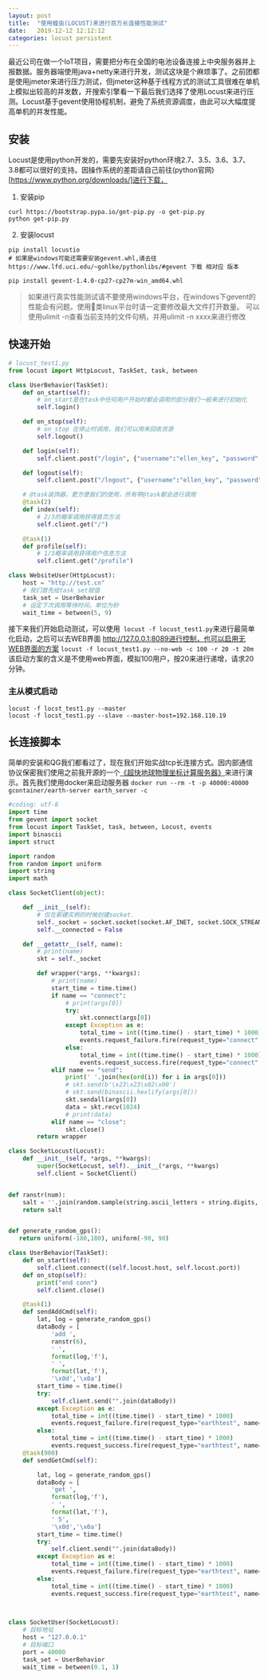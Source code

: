 ```yaml
---
layout: post
title:  "使用蝗虫(LOCUST)来进行百万长连接性能测试"
date:   2019-12-12 12:12:12
categories: locust persistent
---
```

最近公司在做一个IoT项目，需要把分布在全国的电池设备连接上中央服务器并上报数据。服务器端使用java+netty来进行开发，测试这块是个麻烦事了。之前团都是使用jmeter来进行压力测试，但jmeter这种基于线程方式的测试工具很难在单机上模拟出较高的并发数，开搜索引擎看一下最后我们选择了使用Locust来进行压测。Locust基于gevent使用协程机制，避免了系统资源调度，由此可以大幅度提高单机的并发性能。

## 安装
Locust是使用python开发的，需要先安装好python环境2.7、3.5、3.6、3.7、3.8都可以很好的支持。因操作系统的差距请自己前往(python官网)[https://www.python.org/downloads/]进行下载，

1. 安装pip
~~~ shell
curl https://bootstrap.pypa.io/get-pip.py -o get-pip.py
python get-pip.py
~~~

2. 安装locust
~~~ shell
pip install locustio
# 如果是windows可能还需要安装gevent.whl,请去往 https://www.lfd.uci.edu/~gohlke/pythonlibs/#gevent 下载 相对应 版本

pip install gevent‑1.4.0‑cp27‑cp27m‑win_amd64.whl
~~~

>    如果进行真实性能测试请不要使用windows平台，在windows下gevent的性能会有问题。使用类linux平台时请一定要修改最大文件打开数量。 可以使用ulimit -n查看当前支持的文件句柄，并用ulimit -n xxxx来进行修改

## 快速开始

~~~ python
# locust_test1.py
from locust import HttpLocust, TaskSet, task, between

class UserBehavior(TaskSet):
    def on_start(self):
        # on_start是在task中任何用户开始时都会调用的部分我们一般来进行初始化
        self.login()

    def on_stop(self):
        # on_stop 在停止时调用，我们可以用来回收资源
        self.logout()

    def login(self):
        self.client.post("/login", {"username":"ellen_key", "password":"education"})

    def logout(self):
        self.client.post("/logout", {"username":"ellen_key", "password":"education"})

    # @task装饰器，更方便我们的使用，所有带@task都会进行调用
    @task(2)
    def index(self):
        # 2/3的概率调用获得首页方法
        self.client.get("/")

    @task(1)
    def profile(self):
        # 1/3概率调用获得用户信息方法
        self.client.get("/profile")

class WebsiteUser(HttpLocust):
    host = "http://test.cn"
    # 我们首先给task_set赋值
    task_set = UserBehavior
    # 设定下次调用等待时间，单位为秒
    wait_time = between(5, 9)
~~~


接下来我们开始启动测试，可以使用`` locust -f locust_test1.py``来进行最简单化启动，之后可以去WEB界面 http://127.0.0.1:8089进行控制，也可以启用无WEB界面的方案 ``locust -f locust_test1.py --no-web -c 100 -r 20 -t 20m``该启动方案的含义是不使用web界面，模拟100用户，按20来进行递增，请求20分钟。

### 主从模式启动
~~~ shell
locust -f locst_test1.py --master
locust -f locst_test1.py --slave --master-host=192.168.110.19
~~~

## 长连接脚本

简单的安装和QG我们都看过了，现在我们开始实战tcp长连接方式。因内部通信协议保密我们使用之前我开源的一个[《超快地球物理坐标计算服务器》](https://github.com/guohai163/earth-server)来进行演示。首先我们使用docker来启动服务器 ``docker run --rm -t -p 40000:40000 gcontainer/earth-server earth_server -c``

~~~ python
#coding: utf-8
import time
from gevent import socket
from locust import TaskSet, task, between, Locust, events
import binascii
import struct

import random
from random import uniform
import string
import math

class SocketClient(object):

    def __init__(self):
        # 仅在新建实例的时候创建socket.
        self._socket = socket.socket(socket.AF_INET, socket.SOCK_STREAM)
        self.__connected = False

    def __getattr__(self, name):
        # print(name)
        skt = self._socket

        def wrapper(*args, **kwargs):
            # print(name)
            start_time = time.time()
            if name == "connect":
                # print(args[0])
                try:
                    skt.connect(args[0])
                except Exception as e:
                    total_time = int((time.time() - start_time) * 1000)
                    events.request_failure.fire(request_type="connect", name=name, response_time=total_time, response_length=0, exception=e)
                else:
                    total_time = int((time.time() - start_time) * 1000)
                    events.request_success.fire(request_type="connect", name=name, response_time=total_time, response_length=0)
            elif name == "send":
                print(' '.join(hex(ord(i)) for i in args[0]))
                # skt.send(b'\x23\x23\x02\x00')
                # skt.send(binascii.hexlify(args[0]))
                skt.sendall(args[0])
                data = skt.recv(1024)
                # print(data)
            elif name == "close":
                skt.close()
        return wrapper

class SocketLocust(Locust):
    def __init__(self, *args, **kwargs):
        super(SocketLocust, self).__init__(*args, **kwargs)
        self.client = SocketClient()


def ranstr(num):
    salt = ''.join(random.sample(string.ascii_letters + string.digits, num))
    return salt


def generate_random_gps():
   return uniform(-180,180), uniform(-90, 90)

class UserBehavior(TaskSet):
    def on_start(self):
        self.client.connect((self.locust.host, self.locust.port))
    def on_stop(self):
        print("end conn")
        self.client.close()

    @task(1)
    def sendAddCmd(self):
        lat, log = generate_random_gps()
        dataBody = [
            'add ',
            ranstr(6),
            ' ',
            format(log,'f'),
            ' ',
            format(lat,'f'),
            '\x0d','\x0a']
        start_time = time.time()
        try:
            self.client.send("".join(dataBody))
        except Exception as e:
            total_time = int((time.time() - start_time) * 1000)
            events.request_failure.fire(request_type="earthtest", name="add", response_time=total_time, response_length=0, exception=e)
        else:
            total_time = int((time.time() - start_time) * 1000)
            events.request_success.fire(request_type="earthtest", name="add", response_time=total_time, response_length=0)
    @task(900)
    def sendGetCmd(self):

        lat, log = generate_random_gps()
        dataBody = [
            'get ',
            format(log,'f'),
            ' ',
            format(lat,'f'),
            ' 5',
            '\x0d','\x0a']
        start_time = time.time()
        try:
            self.client.send("".join(dataBody))
        except Exception as e:
            total_time = int((time.time() - start_time) * 1000)
            events.request_failure.fire(request_type="earthtest", name="get", response_time=total_time, response_length=0, exception=e)
        else:
            total_time = int((time.time() - start_time) * 1000)
            events.request_success.fire(request_type="earthtest", name="get", response_time=total_time, response_length=0)

        

class SocketUser(SocketLocust):
    # 目标地址
    host = "127.0.0.1"
    # 目标端口
    port = 40000
    task_set = UserBehavior
    wait_time = between(0.1, 1)

~~~